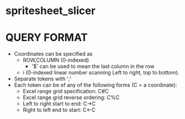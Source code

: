 # spritesheet_slicer

# QUERY FORMAT
* Coordinates can be specified as 
    * ROW,COLUMN (0-indexed)
        * '$' can be used to mean the last column in the row
    * i (0-indexed linear number scanning Left to right, top to bottom). 
* Separate tokens with ';'
* Each token can be of any of the following forms (C = a coordinate):
    * Excel range grid specification: C#C
    * Excel range grid reverse ordering: C%C
    * Left to right start to end: C->C
    * Right to left end to start: C<-C
